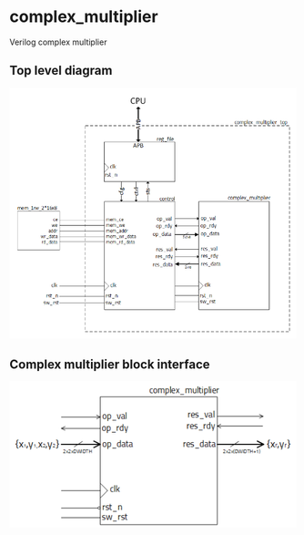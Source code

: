 # complex_multiplier
Verilog complex multiplier

## Top level diagram

![complex_multiplier_top](./doc/diagrams/top_diagram.png)

## Complex multiplier block interface

![complex_multiplier](./doc/diagrams/complex_multiplier.png)



